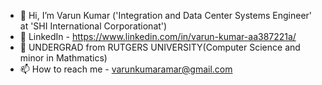 - 👋 Hi, I’m Varun Kumar ('Integration and Data Center Systems Engineer' at 'SHI International Corporationat')
- 👀 LinkedIn - https://www.linkedin.com/in/varun-kumar-aa387221a/
- 🌱 UNDERGRAD from RUTGERS UNIVERSITY(Computer Science and minor in Mathmatics)
- 📫 How to reach me - varunkumaramar@gmail.com

